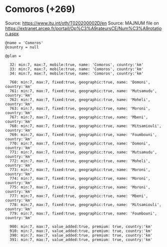 Comoros (+269)
==============

Source: https://www.itu.int/oth/T020200002D/en
Source: MAJNUM file on https://extranet.arcep.fr/portail/Op%C3%A9rateursCE/Num%C3%A9rotation.aspx

    @name = 'Comoros'
    @country = null

    @plan =

      32: min:7, max:7, mobile:true, name: 'Comoros', country:'km'
      33: min:7, max:7, mobile:true, name: 'Comoros', country:'km'
      34: min:7, max:7, mobile:true, name: 'Comoros', country:'km'

      760: min:7, max:7, fixed:true, geographic:true, name: 'Domoni', country:'km'
      761: min:7, max:7, fixed:true, geographic:true, name: 'Mutsamudu', country:'km'
      762: min:7, max:7, fixed:true, geographic:true, name: 'Moheli', country:'km'
      763: min:7, max:7, fixed:true, geographic:true, name: 'Moroni', country:'km'
      767: min:7, max:7, fixed:true, geographic:true, name: 'Mbeni', country:'km'
      768: min:7, max:7, fixed:true, geographic:true, name: 'Mitsamiouli', country:'km'
      769: min:7, max:7, fixed:true, geographic:true, name: 'Foumbouni', country:'km'
      770: min:7, max:7, fixed:true, geographic:true, name: 'Domoni', country:'km'
      771: min:7, max:7, fixed:true, geographic:true, name: 'Mutsamudu', country:'km'
      772: min:7, max:7, fixed:true, geographic:true, name: 'Moheli', country:'km'
      773: min:7, max:7, fixed:true, geographic:true, name: 'Moroni', country:'km'
      774: min:7, max:7, fixed:true, geographic:true, name: 'Moroni', country:'km'
      775: min:7, max:7, fixed:true, geographic:true, name: 'Moroni', country:'km'
      777: min:7, max:7, fixed:true, geographic:true, name: 'Mbeni', country:'km'
      778: min:7, max:7, fixed:true, geographic:true, name: 'Mitsamiouli', country:'km'
      779: min:7, max:7, fixed:true, geographic:true, name: 'Foumbouni', country:'km'

      900: min:7, max:7, value_added:true, premium: true, country:'km'
      910: min:7, max:7, value_added:true, premium: true, country:'km'
      390: min:7, max:7, value_added:true, premium: true, country:'km'
      391: min:7, max:7, value_added:true, premium: true, country:'km'
